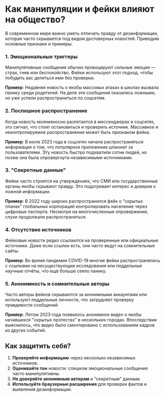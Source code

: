 # Как манипуляции и фейки влияют на общество?

В современном мире важно уметь отличать правду от дезинформации, которая часто скрывается под видом достоверных новостей. Приводим основные признаки и примеры:

### 1. **Эмоциональные триггеры**
Манипулятивные сообщения обычно провоцируют сильные эмоции — страх, гнев или беспокойство. Фейки используют этот подход, чтобы побудить вас делиться ими без проверки.

**Пример**: Недавняя новость о якобы массовых атаках в школах вызвала панику среди родителей. На деле эти сообщения оказались ложными, но уже успели распространиться по соцсетям.

### 2. **Поспешное распространение**
Когда новость молниеносно разлетается в мессенджерах и соцсетях, это сигнал, что стоит остановиться и проверить источник. Массивное и неконтролируемое распространение может быть признаком фейка.

**Пример**: В июле 2023 года в соцсетях начала распространяться информация о том, что популярное приложение шпионит за пользователями. Эту новость быстро подхватили сотни людей, но позже она была опровергнута независимыми источниками.

### 3. **"Секретные данные"**
Фейки часто строятся на утверждениях, что СМИ или государственные органы якобы скрывают правду. Это подогревает интерес и доверие к ложной информации.

**Пример**: В 2022 году широко распространился фейк о "скрытых планах" глобальных корпораций контролировать население через цифровые паспорта. Несмотря на многочисленные опровержения, слухи продолжали распространяться.

### 4. **Отсутствие источников**
Фейковые новости редко ссылаются на проверенные или официальные источники. Даже если ссылки есть, они часто ведут на сомнительные сайты.

**Пример**: Во время пандемии COVID-19 многие фейки распространялись с ссылками на несуществующие исследования или поддельные научные отчёты, что ещё больше сеяло панику.

### 5. **Анонимность и сомнительные авторы**
Часто авторы фейков скрываются за анонимными аккаунтами или используют поддельные личности, что затрудняет проверку правдивости сообщений.

**Пример**: Летом 2023 года появилось анонимное видео о якобы начавшихся "скрытых протестах" в нескольких городах. Впоследствии выяснилось, что видео было смонтировано с использованием кадров из других событий.

## Как защитить себя?
1. **Проверяйте информацию** через несколько независимых источников.
2. **Оценивайте тон** новости: слишком эмоциональные сообщения часто манипулятивны.
3. **Не доверяйте анонимным авторам** и "секретным" данным.
4. **Используйте браузерные расширения** для проверки фактов и выявления дезинформации.
